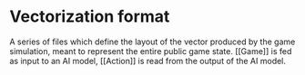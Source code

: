 
# Vectorization format
A series of files which define the layout of the vector produced by the game simulation, meant to represent the entire public game state. [[Game]] is fed as input to an AI model, [[Action]] is read from the output of the AI model.